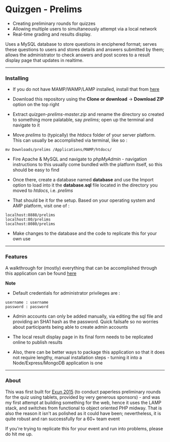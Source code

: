 Quizgen - Prelims
======

* Creating preliminary rounds for quizzes
* Allowing multiple users to simultaneously attempt via a local network
* Real-time grading and results display.

Uses a MySQL database to store questions in enciphered format; serves these questions to users and stores details and answers submitted by them; allows the administrator to check answers and post scores to a result display page that updates in realtime.

***
### Installing

* If you do not have MAMP/WAMP/LAMP installed, install that from [here](https://docs.moodle.org/29/en/Installing_AMP)

* Download this repository using the **Clone or download** -> **Download ZIP** option on the top right

* Extract *quizgen-prelims-master.zip* and rename the directory so created to something more palatable, say *prelims*; open up the terminal and navigate to it

* Move *prelims* to (typically) the *htdocs* folder of your server platform. This can usually be accomplished via terminal, like so :

````
mv Downloads/prelims /Applications/MAMP/htdocs/
````

* Fire Apache & MySQL and navigate to *phpMyAdmin* - navigation instructions to this usually come bundled with the platform itself, so this should be easy to find

* Once there, create a database named **database** and use the Import option to load into it the **database.sql** file located in the directory you moved to *htdocs*, i.e. *prelims*

* That should be it for the setup. Based on your operating system and AMP platform, visit one of :

```
localhost:8888/prelims
localhost:80/prelims
localhost:8080/prelims
```

* Make changes to the database and the code to replicate this for your own use

***
### Features

A walkthrough for (mostly) everything that can be accomplished through this application can be found
[here](http://imgur.com/a/FFxdd)

**Note**

* Default credentials for administrator privileges are :

```
username : username
password : password
```

* Admin accounts can only be added manually, via editing the sql file and providing an SHA1 hash as the password. Quick failsafe so no worries about participants being able to create admin accounts

* The local result display page in its final form needs to be replicated online to publish results

* Also, there can be better ways to package this application so that it does not require lengthy, manual installation steps - turning it into a Node/Express/MongoDB application is one


***
### About
This was first built for [Exun 2015](http://www.exunclan.com) (to conduct paperless preliminary rounds for the quiz using tablets, provided by very generous sponsors) - and was my first attempt at building something for the web, hence it uses the LAMP stack, and switches from functional to object oriented PHP midway. That is also the reason it isn't as polished as it could have been; nevertheless, it is quite robust and ran successfully for a 60+ team event

If you're trying to replicate this for your event and run into problems, please do hit me up.
